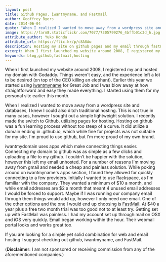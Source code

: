 ```yaml
---
layout: post
title: Github Pages, iwantmyname, and Fastmail
author: Geoffrey Byers
date: 2014-06-04
quote: "When I realized I wanted to move away from a wordpress site and databases, I knew I could also ditch traditional hosting."
image: https://farm8.staticflickr.com/7077/7305799276_4bffb01c3d_h.jpg
attribute_author: Yuko Honda
attribute_url: https://flic.kr/p/c8A8Au
description: Hosting my site on github pages and my email through fastmail via iwantmyname.com
excerpt: When I first launched my website around 2008, I registered my and hosted my domain with Godaddy.  Things weren't easy, and the experience left a lot to be desired (on top of the CEO killing an elephant).
keywords: blog,github,fastmail,hosting
---
```


When I first launched my website around 2008, I registered my and hosted my domain with Godaddy.  Things weren't easy, and the experience left a lot to be desired (on top of the CEO killing an elephant). Earlier this year we started using [iwantmyname](http://www.iwantmyname.com) for Great Job and I was blow away at how straightforward and easy they made everything.  I started using them for my personal site earlier this month.  

When I realized I wanted to move away from a wordpress site and databases, I knew I could also ditch traditional hosting.  This is not true in many cases, however I sought out a simple lightweight solution.  I recently made the switch to Github, utilizing pages for hosting.  Hosting on github was a fun learning process without too steep of a curve.  It did utilize a domain ending in .github.io, which while fine for projects was not suitable for my site.  I'm proud to use github, but I'm more proud of my own brand.

iwantmydomain uses apps which make connecting things easier.  Connecting my domain to github was as simple as a few clicks and uploading a file to my github.  I couldn't be happier with the solution, however this left my email unhosted.  For a number of reasons I'm moving away from gmail and needed a cheap and painless solution.  While poking around on iwantmyname's apps section, I found they allowed for quickly connecting to a few providers.  Initially I wanted to use Rackspace, as I'm familiar with the company.  They wanted a minimum of $10 a month, and while email addresses are $2 a month that meant 4 unused email addresses I would be forced to support.  Maybe if I was running our company email through them things would add up, however I only need one email.  One of the other options and the one I would end up choosing is [FastMail](http://www.fastmail.fm).  At $40 a year plus a free two month trial was too good not to at least try.  Getting set up with FastMail was painless.  I had my account set up through mail on OSX and iOS very quickly.  Email began working within the hour.  Their webmail portal looks and works great too.  

If you are looking for a simple yet solid combination for web and email hosting I suggest checking out github, iwantmyname, and FastMail. 

(**Disclaimer:** I am not sponsored or receiving commission from any of the aforementioned companies.) 